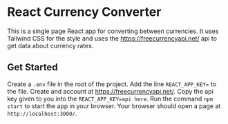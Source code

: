 # React Currency Converter
This is a single page React app for converting between currencies. It uses Tailwind CSS for the style and uses the https://freecurrencyapi.net/ api to get data about currency rates.

## Get Started

Create a `.env` file in the root of the project. Add the line `REACT_APP_KEY=` to the file. Create and account at https://freecurrencyapi.net/. Copy the api key given to you into the `REACT_APP_KEY=api here`. Run the command `npm start` to start the app in your browser. Your browser should open a page at `http://localhost:3000/`.

